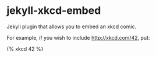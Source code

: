 jekyll-xkcd-embed
=================

Jekyll plugin that allows you to embed an xkcd comic.

For example, if you wish to include http://xkcd.com/42, put:

{% xkcd 42 %}